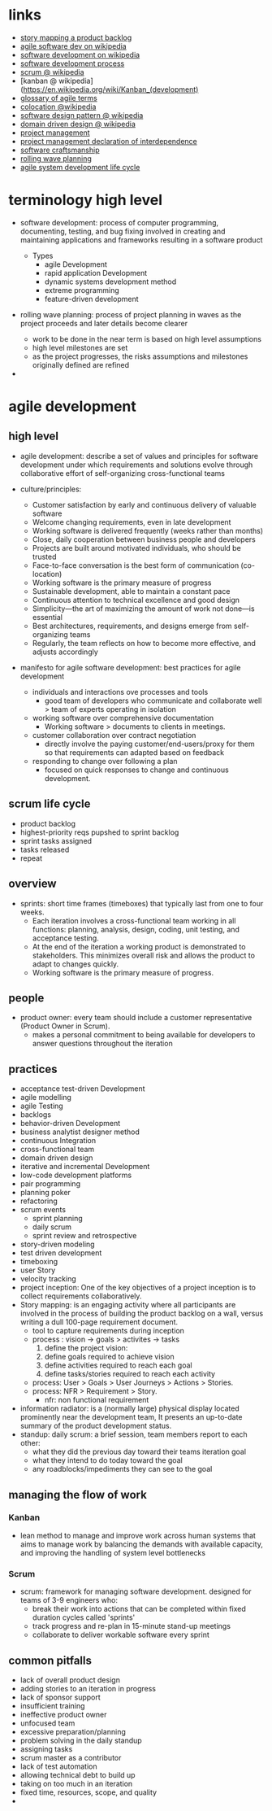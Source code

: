# links
  - [story mapping a product backlog](https://www.thoughtworks.com/insights/blog/story-mapping-visual-way-building-product-backlog)
  - [agile software dev on wikipedia](https://en.wikipedia.org/wiki/Agile_software_development)
  - [software development on wikipedia](https://en.wikipedia.org/wiki/Software_development)
  - [software development process](https://en.wikipedia.org/wiki/Software_development_process)
  - [scrum @ wikipedia](https://en.wikipedia.org/wiki/Scrum_(software_development))
  - [kanban @ wikipedia](https://en.wikipedia.org/wiki/Kanban_(development)
  - [glossary of agile terms](https://www.agilealliance.org/agile101/agile-glossary/)
  - [colocation @wikipedia](https://en.wikipedia.org/wiki/Colocation_(business))
  - [software design pattern @ wikipedia](https://en.wikipedia.org/wiki/Software_design_pattern)
  - [domain driven design @ wikipedia](https://en.wikipedia.org/wiki/Domain-driven_design)
  - [project management](https://en.wikipedia.org/wiki/Project_management)
  - [project management declaration of interdependence](https://en.wikipedia.org/wiki/PM_Declaration_of_Interdependence)
  - [software craftsmanship](https://en.wikipedia.org/wiki/Software_craftsmanship)
  - [rolling wave planning](https://en.wikipedia.org/wiki/Rolling_Wave_planning)
  - [agile system development life cycle](http://www.ambysoft.com/essays/agileLifecycle.html)


# terminology high level
  - software development: process of computer programming, documenting, testing, and bug fixing involved in creating and maintaining applications and frameworks resulting in a software product
    - Types
      - agile Development
      - rapid application Development
      - dynamic systems development method
      - extreme programming
      - feature-driven development
  - rolling wave planning: process of project planning in waves as the project proceeds and later details become clearer
    - work to be done in the near term is based on high level assumptions
    - high level milestones are set
    - as the project progresses, the risks assumptions and milestones originally defined are refined

  -




# agile development


## high level
  - agile development: describe a set of values and principles for software development under which requirements and solutions evolve through collaborative effort of self-organizing cross-functional teams
  - culture/principles:
    - Customer satisfaction by early and continuous delivery of valuable software
    - Welcome changing requirements, even in late development
    - Working software is delivered frequently (weeks rather than months)
    - Close, daily cooperation between business people and developers
    - Projects are built around motivated individuals, who should be trusted
    - Face-to-face conversation is the best form of communication (co-location)
    - Working software is the primary measure of progress
    - Sustainable development, able to maintain a constant pace
    - Continuous attention to technical excellence and good design
    - Simplicity—the art of maximizing the amount of work not done—is essential
    - Best architectures, requirements, and designs emerge from self-organizing teams
    - Regularly, the team reflects on how to become more effective, and adjusts accordingly

  - manifesto for agile software development: best practices for agile development
    - individuals and interactions ove processes and tools
      - good team of developers who communicate and collaborate well > team of experts operating in isolation
    - working software over comprehensive documentation
      - Working software > documents to clients in meetings.
    - customer collaboration over contract negotiation
      - directly involve the paying customer/end-users/proxy for them so that requirements can adapted based on feedback
    - responding to change over following a plan
      - focused on quick responses to change and continuous development.
## scrum life cycle
  - product backlog
  - highest-priority reqs pupshed to sprint backlog
  - sprint tasks assigned
  - tasks released
  - repeat 
## overview
  - sprints: short time frames (timeboxes) that typically last from one to four weeks.
    - Each iteration involves a cross-functional team working in all functions: planning, analysis, design, coding, unit testing, and acceptance testing.
    - At the end of the iteration a working product is demonstrated to stakeholders. This minimizes overall risk and allows the product to adapt to changes quickly.
    - Working software is the primary measure of progress.

## people
  - product owner: every team should include a customer representative (Product Owner in Scrum).
    -  makes a personal commitment to being available for developers to answer questions throughout the iteration



## practices
  - acceptance test-driven Development
  - agile modelling
  - agile Testing
  - backlogs
  - behavior-driven Development
  - business analytist designer method
  - continuous Integration
  - cross-functional team
  - domain driven design
  - iterative and incremental Development
  - low-code development platforms
  - pair programming
  - planning poker
  - refactoring
  - scrum events
    - sprint planning
    - daily scrum
    - sprint review and retrospective
  - story-driven modeling
  - test driven development
  - timeboxing
  - user Story
  - velocity tracking
  - project inception: One of the key objectives of a project inception is to collect requirements collaboratively.
  - Story mapping: is an engaging activity where all participants are involved in the process of building the product backlog on a wall, versus writing a dull 100-page requirement document.
    -  tool to capture requirements during inception
    - process : vision -> goals > activites -> tasks
      1. define the project vision:
      2. define goals required to achieve vision
      3. define activities required to reach each goal
      4. define tasks/stories required to reach each activity
    - process: User > Goals > User Journeys > Actions > Stories.
    - process: NFR > Requirement > Story.
      - nfr: non functional requirement
  - information radiator: is a (normally large) physical display located prominently near the development team, It presents an up-to-date summary of the product development status.
  - standup: daily scrum: a brief session, team members report to each other:
    - what they did the previous day toward their teams iteration goal
    - what they intend to do today toward the goal
    - any roadblocks/impediments they can see to the goal

## managing the flow of work
### Kanban
  - lean method to manage and improve work across human systems that aims to manage work by balancing the demands with available capacity, and improving the handling of system level bottlenecks

### Scrum
  - scrum: framework for managing software development. designed for teams of 3-9 engineers who:
    - break their work into actions that can be completed within fixed duration cycles called 'sprints'
    - track progress and re-plan in 15-minute stand-up meetings
    - collaborate to deliver workable software every sprint

## common pitfalls
  - lack of overall product design
  - adding stories to an iteration in progress
  - lack of sponsor support
  - insufficient training
  - ineffective product owner
  - unfocused team
  - excessive preparation/planning
  - problem solving in the daily standup
  - assigning tasks
  - scrum master as a contributor
  - lack of test automation
  - allowing technical debt to build up
  - taking on too much in an iteration
  - fixed time, resources, scope, and quality
  -

